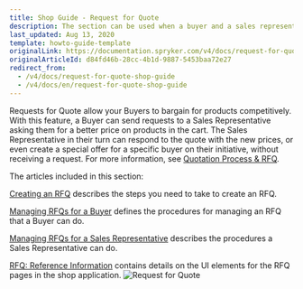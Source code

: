 ```yaml
---
title: Shop Guide - Request for Quote
description: The section can be used when a buyer and a sales representative can negotiate a better price on products in the cart.
last_updated: Aug 13, 2020
template: howto-guide-template
originalLink: https://documentation.spryker.com/v4/docs/request-for-quote-shop-guide
originalArticleId: d84fd46b-28cc-4b1d-9887-5453baa72e27
redirect_from:
  - /v4/docs/request-for-quote-shop-guide
  - /v4/docs/en/request-for-quote-shop-guide
---
```


Requests for Quote allow your Buyers to bargain for products competitively. With this feature, a Buyer can send requests to a Sales Representative asking them for a better price on products in the cart. The Sales Representative in their turn can respond to the quote with the new prices, or even create a special offer for a specific buyer on their initiative, without receiving a request. For more information, see [Quotation Process & RFQ](/docs/scos/user/features/quotation-process-feature-overview.html#rfq-statuses).

The articles included in this section:

[Creating an RFQ](/docs/scos/user/shop-user-guides/shop-guide-quotation-process-and-rfq/shop-guide-creating-a-request-for-quote.html) describes the steps you need to take to create an RFQ.

[Managing RFQs for a Buyer](/docs/scos/user/shop-user-guides/shop-guide-quotation-process-and-rfq/shop-guide-managing-requests-for-quotes-for-a-buyer.html) defines the procedures for managing an RFQ that a Buyer can do.

[Managing RFQs for a Sales Representative](/docs/scos/user/shop-user-guides/shop-guide-quotation-process-and-rfq/shop-guide-managing-requests-for-quotes-for-a-sales-representative.html) describes the procedures a Sales Representative can do.

[RFQ: Reference Information](/docs/scos/user/shop-user-guides/shop-guide-quotation-process-and-rfq/shop-guide-request-for-quote-reference-information.html) contains details on the UI elements for the RFQ pages in the shop application.
![Request for Quote](https://spryker.s3.eu-central-1.amazonaws.com/docs/User+Guides/Shop+User+Guides/RFQ/rfq-gif.gif)

<!-- Last review date: Jul 09, 2019  -->
